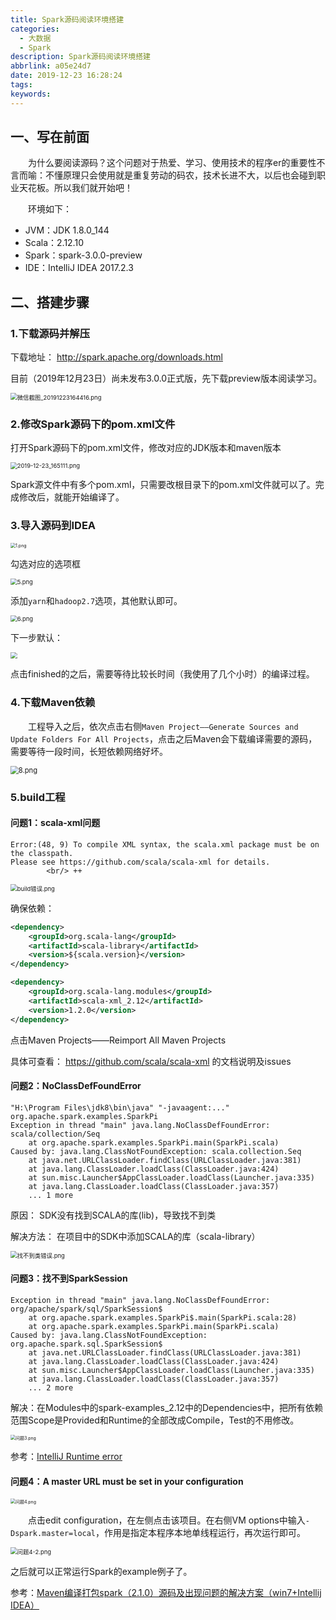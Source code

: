 ```yaml
---
title: Spark源码阅读环境搭建
categories:
  - 大数据
  - Spark
description: Spark源码阅读环境搭建
abbrlink: a05e24d7
date: 2019-12-23 16:28:24
tags:
keywords:
---
```


## 一、写在前面

　　为什么要阅读源码？这个问题对于热爱、学习、使用技术的程序er的重要性不言而喻：不懂原理只会使用就是重复劳动的码农，技术长进不大，以后也会碰到职业天花板。所以我们就开始吧！

　　环境如下：

- JVM：JDK 1.8.0_144
- Scala：2.12.10
- Spark：spark-3.0.0-preview
- IDE：IntelliJ IDEA 2017.2.3 

## 二、搭建步骤

### 1.下载源码并解压

下载地址： http://spark.apache.org/downloads.html 

目前（2019年12月23日）尚未发布3.0.0正式版，先下载preview版本阅读学习。

<img src="http://ww1.sinaimg.cn/large/75a4a8eegy1ga6r11fltzj215s0okael.jpg" alt="微信截图_20191223164416.png" style="zoom: 67%;" />

### 2.修改Spark源码下的pom.xml文件

打开Spark源码下的pom.xml文件，修改对应的JDK版本和maven版本

<img src="http://ww1.sinaimg.cn/large/75a4a8eegy1ga6rag1gl8j20ty0gnjro.jpg" alt="2019-12-23_165111.png" style="zoom:67%;" />

Spark源文件中有多个pom.xml，只需要改根目录下的pom.xml文件就可以了。完成修改后，就能开始编译了。 

### 3.导入源码到IDEA

<img src="http://ww1.sinaimg.cn/large/75a4a8eegy1ga6x32udwfj20x90k4409.jpg" alt="1.png" style="zoom:50%;" />

勾选对应的选项框

<img src="http://ww1.sinaimg.cn/large/75a4a8eegy1ga6xbp9kgvj20hy0gun1m.jpg" alt="5.png" style="zoom:67%;" />

添加`yarn`和`hadoop2.7`选项，其他默认即可。

<img src="http://ww1.sinaimg.cn/large/75a4a8eegy1ga6xdqlnizj20j00hw76d.jpg" alt="6.png" style="zoom:67%;" />

下一步默认：

<img src="http://ww1.sinaimg.cn/large/75a4a8eegy1ga6xew5j1xj20hw0gwjvn.jpg" style="zoom: 67%;" />

点击finished的之后，需要等待比较长时间（我使用了几个小时）的编译过程。

### 4.下载Maven依赖

　　工程导入之后，依次点击右侧`Maven Project——Generate Sources and Update Folders For All Projects`，点击之后Maven会下载编译需要的源码，需要等待一段时间，长短依赖网络好坏。

<img src="http://ww1.sinaimg.cn/large/75a4a8eegy1ga7tjejy99j20nz0cjjvg.jpg" alt="8.png" style="zoom:80%;" />

### 5.build工程

#### 问题1：scala-xml问题

~~~
Error:(48, 9) To compile XML syntax, the scala.xml package must be on the classpath.
Please see https://github.com/scala/scala-xml for details.
        <br/> ++
~~~

<img src="http://ww1.sinaimg.cn/large/75a4a8eegy1gadkjox1v4j20v70hrq4w.jpg" alt="build错误.png" style="zoom: 67%;" />

确保依赖：

~~~xml
<dependency>
    <groupId>org.scala-lang</groupId>
    <artifactId>scala-library</artifactId>
    <version>${scala.version}</version>
</dependency>

<dependency>
    <groupId>org.scala-lang.modules</groupId>
    <artifactId>scala-xml_2.12</artifactId>
    <version>1.2.0</version>
</dependency>
~~~

点击Maven Projects——Reimport All Maven Projects

具体可查看： https://github.com/scala/scala-xml 的文档说明及issues

#### 问题2：NoClassDefFoundError

~~~shell
"H:\Program Files\jdk8\bin\java" "-javaagent:..."
org.apache.spark.examples.SparkPi
Exception in thread "main" java.lang.NoClassDefFoundError: scala/collection/Seq
	at org.apache.spark.examples.SparkPi.main(SparkPi.scala)
Caused by: java.lang.ClassNotFoundException: scala.collection.Seq
	at java.net.URLClassLoader.findClass(URLClassLoader.java:381)
	at java.lang.ClassLoader.loadClass(ClassLoader.java:424)
	at sun.misc.Launcher$AppClassLoader.loadClass(Launcher.java:335)
	at java.lang.ClassLoader.loadClass(ClassLoader.java:357)
	... 1 more
~~~

原因： SDK没有找到SCALA的库(lib)，导致找不到类

解决方法：  在项目中的SDK中添加SCALA的库（scala-library）

<img src="http://ww1.sinaimg.cn/large/75a4a8eegy1gadlbs4crbj20ti0l4myo.jpg" alt="找不到类错误.png" style="zoom: 67%;" />

#### 问题3：找不到SparkSession

~~~shell
Exception in thread "main" java.lang.NoClassDefFoundError: org/apache/spark/sql/SparkSession$
	at org.apache.spark.examples.SparkPi$.main(SparkPi.scala:28)
	at org.apache.spark.examples.SparkPi.main(SparkPi.scala)
Caused by: java.lang.ClassNotFoundException: org.apache.spark.sql.SparkSession$
	at java.net.URLClassLoader.findClass(URLClassLoader.java:381)
	at java.lang.ClassLoader.loadClass(ClassLoader.java:424)
	at sun.misc.Launcher$AppClassLoader.loadClass(Launcher.java:335)
	at java.lang.ClassLoader.loadClass(ClassLoader.java:357)
	... 2 more
~~~

解决：在Modules中的spark-examples_2.12中的Dependencies中，把所有依赖范围Scope是Provided和Runtime的全部改成Compile，Test的不用修改。

<img src="http://ww1.sinaimg.cn/large/75a4a8eegy1gadmuh0d68j21200l276g.jpg" alt="问题3.png" style="zoom:50%;" />

参考：[IntelliJ Runtime error](http://apache-spark-developers-list.1001551.n3.nabble.com/IntelliJ-Runtime-error-td11383.html)

#### 问题4：A master URL must be set in your configuration

<img src="http://ww1.sinaimg.cn/large/75a4a8eegy1gadn2jz6t1j21e00ne425.jpg" alt="问题4.png" style="zoom: 50%;" />

　　点击edit configuration，在左侧点击该项目。在右侧VM options中输入`-Dspark.master=local`，作用是指定本程序本地单线程运行，再次运行即可。

<img src="http://ww1.sinaimg.cn/large/75a4a8eegy1gadmynua1vj20tj0jtdgm.jpg" alt="问题4-2.png" style="zoom: 67%;" />

之后就可以正常运行Spark的example例子了。

参考：[Maven编译打包spark（2.1.0）源码及出现问题的解决方案（win7+Intellij IDEA）]( https://blog.csdn.net/u011464774/article/details/76704785 )